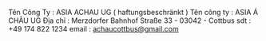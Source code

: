 Tên Công Ty : ASIA ACHAU UG ( haftungsbeschränkt )
Tên công ty : ASIA Á CHÂU UG
Địa chỉ : Merzdorfer Bahnhof Straße 33 - 03042 - Cottbus
sdt : +49 174 822 1234
email : achaucottbus@gmail.com
